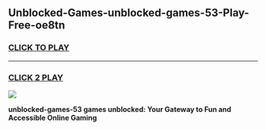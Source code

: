 
## Unblocked-Games-unblocked-games-53-Play-Free-oe8tn
<h3>
<a href="https://premium76.site?title=unblocked-games-53&ref=21A">CLICK TO PLAY</a></h3>
<hr>

<h3>
<a href="https://premium76.site?title=unblocked-games-53&ref=21A">CLICK 2 PLAY</a>
  
</h3>

<a href="https://premium76.site?title=unblocked-games-53&ref=21A"><img src="https://clearcache.store/games.png"></a>


**unblocked-games-53 games unblocked: Your Gateway to Fun and Accessible Online Gaming**
